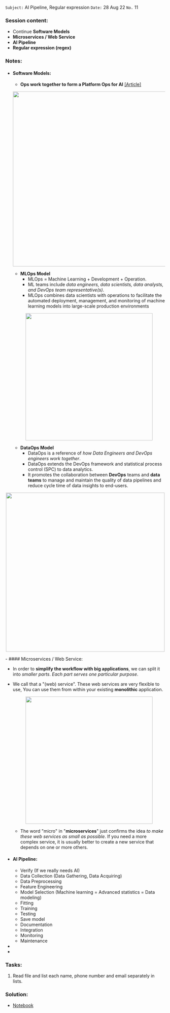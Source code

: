 `Subject:`  AI Pipeline, Regular expression
`Date:` 28 Aug 22 `No.` 11

### Session content:

- Continue **Software Models**
- **Microservices / Web Service**
- **AI Pipeline**
- **Regular expression (regex)**

### Notes:

- #### Software Models:  

  - **Ops work together to form a Platform Ops for AI** [[Article]](https://www.scalesology.com/post/dataops-and-mlops-an-extension-of-the-devops-framework-for-data-analytics)
  
  <p align="center">
      <img src='https://static.wixstatic.com/media/463754_7cb1bf4db30f49e9a3834b9f85c448b8~mv2.png/v1/fill/w_653,h_419,al_c/463754_7cb1bf4db30f49e9a3834b9f85c448b8~mv2.png' width="550"/></p>
  
	- **MLOps Model** 
	  - MLOps = Machine Learning + Development + Operation. 
	  - ML teams include *data engineers, data scientists, data analysts, and DevOps team representative(s)*.
	  - MLOps combines data scientists with operations to facilitate the automated deployment, management, and monitoring of machine learning models into large-scale production environments
	<p align="center"> 
	<img src='https://static.wixstatic.com/media/463754_cbbf361d009b41b799e6e507093665c3~mv2.png/v1/fill/w_630,h_252,al_c,lg_1,q_85,enc_auto/463754_cbbf361d009b41b799e6e507093665c3~mv2.png' width="400"/></p> 
	
	- **DataOps Model** 
	  - DataOps is a reference of *how Data Engineers and DevOps engineers work together*. 
	  - DataOps extends the DevOps framework and statistical process control (SPC) to data analytics.
	  - It promotes the collaboration between **DevOps** teams and **data teams** to manage and maintain the quality of data pipelines and reduce cycle time of data insights to end-users. 

<p align="center">
    <img src='https://static.wixstatic.com/media/463754_737c30b70e384d6aa1a72a8c710cb410~mv2.png/v1/fill/w_630,h_191,al_c,q_85,usm_0.66_1.00_0.01,enc_auto/463754_737c30b70e384d6aa1a72a8c710cb410~mv2.png' width="500"/> </p>
- #### Microservices / Web Service:  

  - In order to **simplify the workflow with big applications**, we can split it into *smaller parts*. *Each part serves one particular purpose*. 

  - We call that a "(web) service". These web services are very flexible to use, You can use them from within your existing **monolithic** application.

    <p align="center">
    <img src='https://d1.awsstatic.com/Developer%20Marketing/containers/monolith_1-monolith-microservices.70b547e30e30b013051d58a93a6e35e77408a2a8.png' width="400"/>
  
  
    - The word "micro" in "**microservices**" just confirms the idea *to make these web services as small as possible*. If you need a more complex service, it is usually better to create a new service that depends on one or more others.
  

- #### AI Pipeline:

  - Verify (If we really needs AI)
  - Data Collection (Data Gathering, Data Acquiring)
  - Data Preprocessing
  - Feature Engineering
  - Model Selection (Machine learning = Advanced statistics = Data modeling)
  - Fitting
  - Training
  - Testing
  - Save model
  - Documentation
  - Integration
  - Monitoring
  - Maintenance

- 
-
### Tasks:

1. Read file and list each name, phone number and email separately in lists.

### Solution:

- [Notebook](https://github.com/AhmedUZaki/INSTANT-AI/blob/main/Track%201_%20Python%20for%20Data%20science/Session%2011/Session%2011%20Tasks%20solution.ipynb)




